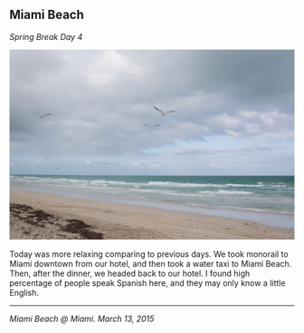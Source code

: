 ## Miami Beach

*Spring Break Day 4*

![](../../images/miamibeach.jpg)

Today was more relaxing comparing to previous days. We took monorail to Miami downtown from our hotel, and then took a water taxi to Miami Beach. Then, after the dinner, we headed back to our hotel. I found high percentage of people speak Spanish here, and they may only know a little English.

---

*Miami Beach @ Miami. March 13, 2015*
